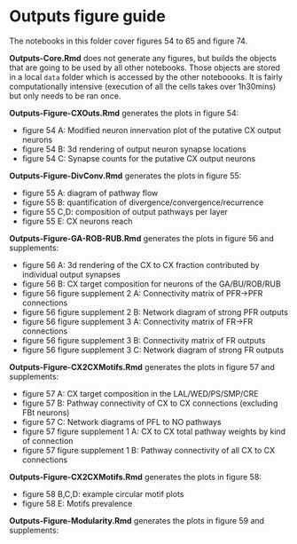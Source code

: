 # Outputs figure guide
The notebooks in this folder cover figures 54 to 65 and figure 74.

**Outputs-Core.Rmd** does not generate any figures, but builds the objects that are going to be used by
all other notebooks. Those objects are stored in a local `data` folder which is accessed by the other noteboooks.
It is fairly computationally intensive (execution of all the cells takes over 1h30mins) but only needs to be ran once.

**Outputs-Figure-CXOuts.Rmd** generates the plots in figure 54:
- figure 54 A: Modified neuron innervation plot of the putative CX output neurons
- figure 54 B: 3d rendering of output neuron synapse locations
- figure 54 C: Synapse counts for the putative CX output neurons

**Outputs-Figure-DivConv.Rmd** generates the plots in figure 55:
- figure 55 A: diagram of pathway flow
- figure 55 B: quantification of divergence/convergence/recurrence
- figure 55 C,D: composition of output pathways per layer
- figure 55 E: CX neurons reach

**Outputs-Figure-GA-ROB-RUB.Rmd** generates the plots in figure 56 and supplements:
- figure 56 A: 3d rendering of the CX to CX fraction contributed by individual output synapses
- figure 56 B: CX target composition for neurons of the GA/BU/ROB/RUB
- figure 56 figure supplement 2 A: Connectivity matrix of PFR->PFR connections
- figure 56 figure supplement 2 B: Network diagram of strong PFR outputs
- figure 56 figure supplement 3 A: Connectivity matrix of FR->FR connections
- figure 56 figure supplement 3 B: Connectivity matrix of FR outputs
- figure 56 figure supplement 3 C: Network diagram of strong FR outputs

**Outputs-Figure-CX2CXMotifs.Rmd** generates the plots in figure 57 and supplements:
- figure 57 A: CX target composition in the LAL/WED/PS/SMP/CRE
- figure 57 B: Pathway connectivity of CX to CX connections (excluding FBt neurons)
- figure 57 C: Network diagrams of PFL to NO pathways
- figure 57 figure supplement 1 A: CX to CX total pathway weights by kind of connection
- figure 57 figure supplement 1 B: Pathway connectivity of all CX to CX connections

**Outputs-Figure-CX2CXMotifs.Rmd** generates the plots in figure 58:
- figure 58 B,C,D: example circular motif plots
- figure 58 E: Motifs prevalence

**Outputs-Figure-Modularity.Rmd** generates the plots in figure 59 and supplements:




